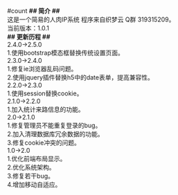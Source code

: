 #count
**## 简介 ##**
<br />
这是一个简易的人肉IP系统 程序来自织梦云 Q群 319315209。
<br />
当前版本：1.0.1
<br />
**## 更新历程 ##**
<br />
2.4.0->2.5.0
<br />
	1.使用bootstrap模态框替换传统设置页面。
<br />
2.3.0->2.4.0
<br />
	1.修复ie浏览器乱码问题。
<br />
	2.使用jquery插件替换h5中的date表单，提高兼容性。
<br />
2.2.0->2.3.0
<br />
	1.使用session替换cookie。
<br />
2.1.0->2.2.0
<br />
	1.加入统计来路信息的功能。
<br />
2.0->2.1.0
<br />
	1.修复管理员不能重复登录的bug。
<br />
	2.加入清理数据库冗余数据的功能。
<br />
	3.修复cookie冲突的问题。
<br />
1.0->2.0
<br />
	1.优化前端布局显示。
<br />
	2.优化系统架构。
<br />
	3.修复若干bug。
<br />
	4.增加移动自适应。